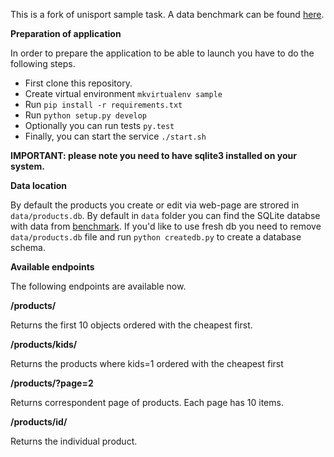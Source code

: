 
This is a fork of unisport sample task. A data benchmark can be found [here](http://www.unisport.dk/api/sample/).

**Preparation of application**

In order to prepare the application to be able to launch you have to do the following steps.

- First clone this repository.
- Create virtual environment `mkvirtualenv sample`
- Run `pip install -r requirements.txt`
- Run `python setup.py develop`
- Optionally you can run tests `py.test`
- Finally, you can start the service `./start.sh`

**IMPORTANT: please note you need to have sqlite3 installed on your system.**

**Data location**

By default the products you create or edit via web-page are strored in `data/products.db`. By default in `data` folder you can find the SQLite databse with data from [benchmark](http://www.unisport.dk/api/sample/).
If you'd like to use fresh db you need to remove `data/products.db` file and run `python createdb.py` to create a database schema.

**Available endpoints**

The following endpoints are available now.

**/products/**

Returns the first 10 objects ordered with the cheapest first.
 
**/products/kids/**

Returns the products where kids=1 ordered with the cheapest first

**/products/?page=2** 

Returns correspondent page of products. Each page has 10 items.   

**/products/id/**

Returns the individual product.
